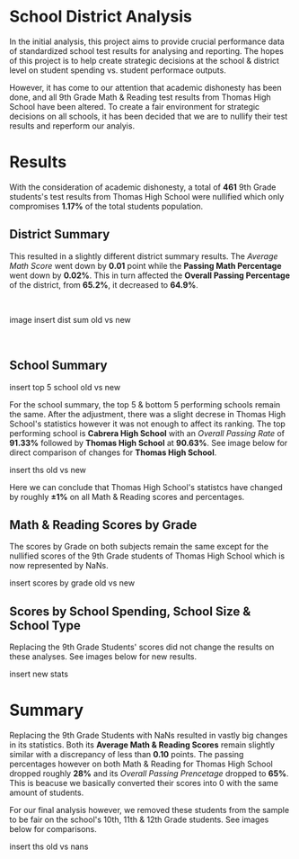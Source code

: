 # School District Analysis
In the initial analysis, this project aims to provide crucial performance data of standardized school test results for analysing and reporting. The hopes of this project is to help create strategic decisions at the school & district level on student spending vs. student performace outputs.

However, it has come to our attention that academic dishonesty has been done, and all 9th Grade Math & Reading test results from Thomas High School have been altered. To create a fair environment for strategic decisions on all schools, it has been decided that we are to nullify their test results and reperform our analyis.

# Results
With the consideration of academic dishonesty, a total of __461__ 9th Grade students's test results from Thomas High School were nullified which only compromises __1.17%__ of the total students population.

## District Summary
This resulted in a slightly different district summary results. The _Average Math Score_ went down by __0.01__ point while the __Passing Math Percentage__ went down by __0.02%__. This in turn affected the __Overall Passing Percentage__ of the district, from __65.2%__, it decreased to __64.9%__.

<br>

image insert dist sum old vs new

<br>

## School Summary

insert top 5 school old vs new

For the school summary, the top 5 & bottom 5 performing schools remain the same. After the adjustment, there was a slight decrese in Thomas High School's statistics however it was not enough to affect its ranking. The top performing school is __Cabrera High School__ with an _Overall Passing Rate_ of __91.33%__ followed by __Thomas High School__ at __90.63%__. See image below for direct comparison of changes for __Thomas High School__.

insert ths old vs new

Here we can conclude that Thomas High School's statistcs have changed by roughly __±1%__ on all Math & Reading scores and percentages.

## Math & Reading Scores by Grade
The scores by Grade on both subjects remain the same except for the nullified scores of the 9th Grade students of Thomas High School which is now represented by NaNs.

insert scores by grade old vs new

## Scores by School Spending, School Size & School Type
Replacing the 9th Grade Students' scores did not change the results on these analyses. See images below for new results.

insert new stats


# Summary
Replacing the 9th Grade Students with NaNs resulted in vastly big changes in its statistics. Both its __Average Math & Reading Scores__ remain slightly similar with a discrepancy of less than __0.10__ points. The passing percentages however on both Math & Reading for Thomas High School dropped roughly __28%__ and its _Overall Passing Prencetage_ dropped to __65%__. This is beacuse we basically converted their scores into 0 with the same amount of students. 

For our final analysis however, we removed these students from the sample to be fair on the school's 10th, 11th & 12th Grade students. See images below for comparisons.

insert ths old vs nans





